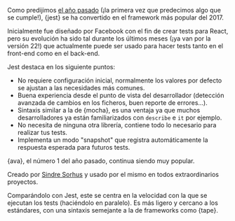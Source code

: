 Como predijimos [el año pasado](/2016/en#test-framework) (¡la primera vez que predecimos algo que se cumple!), {jest} se ha convertido en el framework más popular del 2017.

Inicialmente fue diseñado por Facebook con el fin de crear tests para React, pero su evolución ha sido tal durante los últimos meses (¡ya van por la versión 22!) que actualmente puede ser usado para hacer tests tanto en el front-end como en el back-end.

Jest destaca en los siguiente puntos:

* No requiere configuración inicial, normalmente los valores por defecto se ajustan a las necesidades más comunes.
* Buena experiencia desde el punto de vista del desarrollador (detección avanzada de cambios en los ficheros, buen reporte de errores...).
* Sintaxis similar a la de {mocha}, es una ventaja ya que muchos desarrolladores ya están familiarizados con `describe` e `it` por ejemplo.
* No necesita de ninguna otra librería, contiene todo lo necesario para realizar tus tests.
* Implementa un modo "snapshot" que registra automáticamente la respuesta esperada para futuros tests.

{ava}, el número 1 del año pasado, continua siendo muy popular.

Creado por [Sindre Sorhus](https://github.com/sindresorhus) y usado por el mismo en todos extraordinarios proyectos.

Comparándolo con Jest, este se centra en la velocidad con la que se ejecutan los tests (haciéndolo en paralelo). Es más ligero y cercano a los estándares, con una sintaxis semejante a la de frameworks como {tape}.
